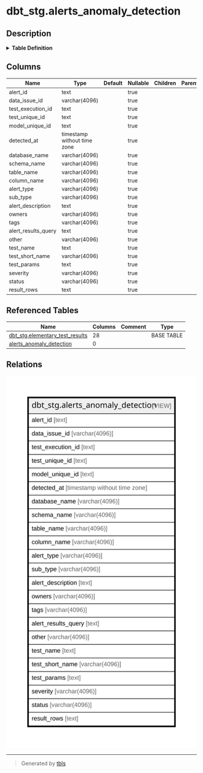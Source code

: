 # dbt_stg.alerts_anomaly_detection

## Description

<details>
<summary><strong>Table Definition</strong></summary>

```sql
CREATE VIEW alerts_anomaly_detection AS (
 WITH elementary_test_results AS (
         SELECT elementary_test_results.id,
            elementary_test_results.data_issue_id,
            elementary_test_results.test_execution_id,
            elementary_test_results.test_unique_id,
            elementary_test_results.model_unique_id,
            elementary_test_results.invocation_id,
            elementary_test_results.detected_at,
            elementary_test_results.created_at,
            elementary_test_results.database_name,
            elementary_test_results.schema_name,
            elementary_test_results.table_name,
            elementary_test_results.column_name,
            elementary_test_results.test_type,
            elementary_test_results.test_sub_type,
            elementary_test_results.test_results_description,
            elementary_test_results.owners,
            elementary_test_results.tags,
            elementary_test_results.test_results_query,
            elementary_test_results.other,
            elementary_test_results.test_name,
            elementary_test_results.test_params,
            elementary_test_results.severity,
            elementary_test_results.status,
            elementary_test_results.failures,
            elementary_test_results.test_short_name,
            elementary_test_results.test_alias,
            elementary_test_results.result_rows,
            elementary_test_results.failed_row_count
           FROM dbt_stg.elementary_test_results
        ), alerts_anomaly_detection AS (
         SELECT elementary_test_results.id AS alert_id,
            elementary_test_results.data_issue_id,
            elementary_test_results.test_execution_id,
            elementary_test_results.test_unique_id,
            elementary_test_results.model_unique_id,
            elementary_test_results.detected_at,
            elementary_test_results.database_name,
            elementary_test_results.schema_name,
            elementary_test_results.table_name,
            elementary_test_results.column_name,
            elementary_test_results.test_type AS alert_type,
            elementary_test_results.test_sub_type AS sub_type,
            elementary_test_results.test_results_description AS alert_description,
            elementary_test_results.owners,
            elementary_test_results.tags,
            elementary_test_results.test_results_query AS alert_results_query,
            elementary_test_results.other,
            elementary_test_results.test_name,
            elementary_test_results.test_short_name,
            elementary_test_results.test_params,
            elementary_test_results.severity,
            elementary_test_results.status,
            elementary_test_results.result_rows
           FROM elementary_test_results
          WHERE (true AND (lower((elementary_test_results.status)::text) <> 'pass'::text) AND (lower((elementary_test_results.status)::text) <> 'skipped'::text) AND ((elementary_test_results.test_type)::text = 'anomaly_detection'::text))
        )
 SELECT alert_id,
    data_issue_id,
    test_execution_id,
    test_unique_id,
    model_unique_id,
    detected_at,
    database_name,
    schema_name,
    table_name,
    column_name,
    alert_type,
    sub_type,
    alert_description,
    owners,
    tags,
    alert_results_query,
    other,
    test_name,
    test_short_name,
    test_params,
    severity,
    status,
    result_rows
   FROM alerts_anomaly_detection
)
```

</details>

## Columns

| Name | Type | Default | Nullable | Children | Parents | Comment |
| ---- | ---- | ------- | -------- | -------- | ------- | ------- |
| alert_id | text |  | true |  |  |  |
| data_issue_id | varchar(4096) |  | true |  |  |  |
| test_execution_id | text |  | true |  |  |  |
| test_unique_id | text |  | true |  |  |  |
| model_unique_id | text |  | true |  |  |  |
| detected_at | timestamp without time zone |  | true |  |  |  |
| database_name | varchar(4096) |  | true |  |  |  |
| schema_name | varchar(4096) |  | true |  |  |  |
| table_name | varchar(4096) |  | true |  |  |  |
| column_name | varchar(4096) |  | true |  |  |  |
| alert_type | varchar(4096) |  | true |  |  |  |
| sub_type | varchar(4096) |  | true |  |  |  |
| alert_description | text |  | true |  |  |  |
| owners | varchar(4096) |  | true |  |  |  |
| tags | varchar(4096) |  | true |  |  |  |
| alert_results_query | text |  | true |  |  |  |
| other | varchar(4096) |  | true |  |  |  |
| test_name | text |  | true |  |  |  |
| test_short_name | varchar(4096) |  | true |  |  |  |
| test_params | text |  | true |  |  |  |
| severity | varchar(4096) |  | true |  |  |  |
| status | varchar(4096) |  | true |  |  |  |
| result_rows | text |  | true |  |  |  |

## Referenced Tables

| Name | Columns | Comment | Type |
| ---- | ------- | ------- | ---- |
| [dbt_stg.elementary_test_results](dbt_stg.elementary_test_results.md) | 28 |  | BASE TABLE |
| [alerts_anomaly_detection](alerts_anomaly_detection.md) | 0 |  |  |

## Relations

![er](dbt_stg.alerts_anomaly_detection.svg)

---

> Generated by [tbls](https://github.com/k1LoW/tbls)
